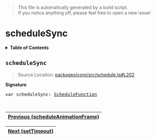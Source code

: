 > This file is automatically generated by a build script.<br>If you notice anything off, please feel free to open a new issue!

# scheduleSync

<details><summary><b>Table of Contents</b></summary>

1. [<code>scheduleSync</code>](#scheduleSync)</details>

## <a name="scheduleSync"></a><code>scheduleSync</code>

> Source Location: [packages\/core\/src\/schedule.ts#L202](..\/..\/packages\/core\/src\/schedule.ts#L202)

<b>Signature</b>

<pre>var scheduleSync: <a href="00-ScheduleFunction.md#ScheduleFunction">ScheduleFunction</a></pre><br>

| [Previous \(scheduleAnimationFrame\)](08-scheduleAnimationFrame.md#readme) |
| --- |

<div align="right">

| [Next \(setTimeout\)](..\/07-api-utils\/00-setTimeout.md#readme) |
| --- |
</div>
